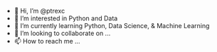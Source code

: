 - 👋 Hi, I’m @ptrexc
- 👀 I’m interested in Python and Data
- 🌱 I’m currently learning Python, Data Science, & Machine Learning
- 💞️ I’m looking to collaborate on ...
- 📫 How to reach me ...

<!---
ptrexc/ptrexc is a ✨ special ✨ repository because its `README.md` (this file) appears on your GitHub profile.
You can click the Preview link to take a look at your changes.
--->
